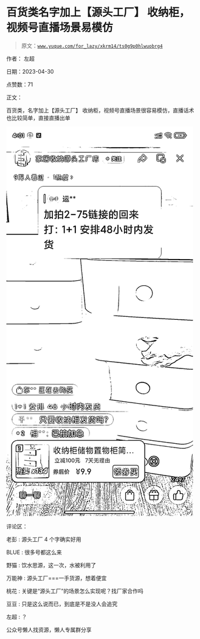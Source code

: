# 百货类名字加上【源头工厂】 收纳柜，视频号直播场景易模仿

> 原文：[`www.yuque.com/for_lazy/xkrm14/ts0g9p0hlwuobrg4`](https://www.yuque.com/for_lazy/xkrm14/ts0g9p0hlwuobrg4)

作者： 左超

日期：2023-04-30

点赞数：71

正文：

百货类，名字加上【源头工厂】 收纳柜，视频号直播场景很容易模仿，直播话术也比较简单，直接直播出单

![](img/0e95853b4d2c109e938bee39d4207fb8.png)

评论区：

老彭 : 源头工厂 4 个字确实好用

BLUE : 很多号都这么来

野猫 : 饮水思源，这一次，水被利用了

万能神 : 源头工厂===一手货源，想着便宜

桃花 : 关键是“源头工厂”的场景怎么实现呢？找厂家合作吗

豆豆 : 只是这么说而已，到底是不是没人会追究

左超 : ？

公众号懒人找资源，懒人专属群分享

